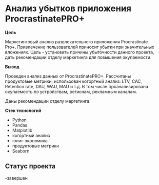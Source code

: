 # Анализ убытков приложения ProcrastinatePRO+

**Цель**

Маркетинговый анализ развлекательного приложения Procrastinate Pro+. Привлечение пользователей приносит убытки при значительных вложениях. Цель - установить причины убыточности данного проекта, дать рекомендации отделу маркетинга для повышения окупаемости.

**Вывод**

Проведен анализ данных от ProcrastinatePRO+.
Рассчитаны продуктовые метрики, использован когортный анализ: LTV, CAC, Retention rate, DAU, WAU, MAU и т.д. В том числе проанализирована окупаемость по устройствам, регионам, рекламным каналам.

Даны рекомендации отделу маргетинга.

**Стек технологий**

- Python
- Pandas
- Matplotlib
- когортный анализ
- юнит-экономика
- продуктовые метрики
- Seaborn

## Статус проекта
-завершен
